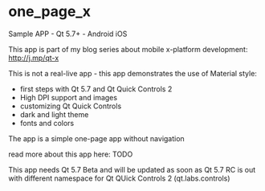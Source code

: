 # one_page_x
Sample APP - Qt 5.7+ - Android iOS

This app is part of my blog series about mobile x-platform development:
http://j.mp/qt-x

This is not a real-live app - this app demonstrates the use of Material style:

* first steps with Qt 5.7 and Qt Quick Controls 2
* High DPI support and images
* customizing Qt Quick Controls
* dark and light theme
* fonts and colors

The app is a simple one-page app without navigation
 
read more about this app here:
TODO

This app needs Qt 5.7 Beta and will be updated as soon as Qt 5.7 RC is out with different namespace for Qt QUick Controls 2 (qt.labs.controls)
